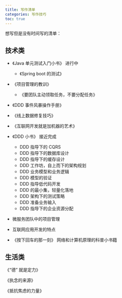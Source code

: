 ```yaml
---
title: 写作清单
categories: 写作技巧
toc: true
---
```




想写但是没有时间写的清单：



## 技术类

- 《Java 单元测试入门小书》 进行中

  - 《Spring boot 的测试》

- 《项目管理的教训》
  
  - 《要团队主动领取任务，不要分配任务》
  
- 《DDD 事件风暴操作手册》

- 《线上数据修复技巧》

- 《互联网开发就是加机器的艺术》

- 《DDD 小书》 接近完成
  - DDD 指导下的 CQRS
  - DDD 指导下的数据库设计
  - DDD 指导下的缓存设计
  - DDD 工作坊，自上而下的架构规划
  - DDD 业务模型和业务逻辑
  - DDD 模型的验证
  - DDD 指导低代码开发
  - DDD 的最小集，轻量化落地
  - DDD 架构下的测试策略
  - DDD 准备业务输入
  - DDD 指导下的企业资源分配
  
- 微服务团队中的项目管理

- 互联网应用开发的特点

- 《按下回车的那一刻》 网络和计算机原理的科普小书籍

  

## 生活类

《“德” 就是定力》

《执念的来源》

《抵抗焦虑的力量》
